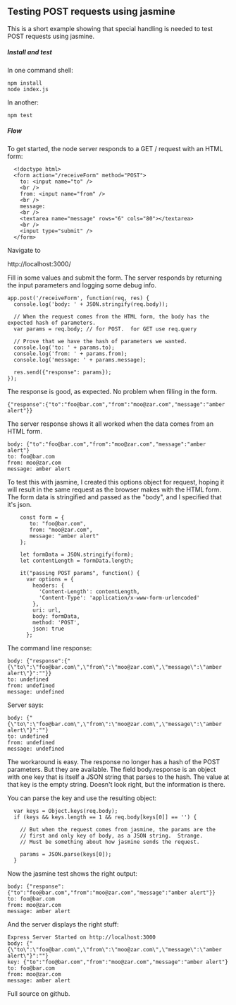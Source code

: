 ## Testing POST requests using jasmine

This is a short example showing that special handling is needed to 
test POST requests using jasmine.  

##### Install and test

In one command shell:
```
npm install
node index.js
```

In another:
```
npm test
```

##### Flow

To get started, the node server responds to a GET / request with an HTML form:

```
  <!doctype html>
  <form action="/receiveForm" method="POST">
    to: <input name="to" />
    <br />
    from: <input name="from" />
    <br />
    message:
    <br />
    <textarea name="message" rows="6" cols="80"></textarea>
    <br />
    <input type="submit" />
  </form>
```

Navigate to

  http://localhost:3000/
  
Fill in some values and submit the form.  The server responds by returning the input 
parameters and logging some debug info.

```
app.post('/receiveForm', function(req, res) {
  console.log('body: ' + JSON.stringify(req.body));

  // When the request comes from the HTML form, the body has the expected hash of parameters.
  var params = req.body; // for POST.  for GET use req.query

  // Prove that we have the hash of parameters we wanted.
  console.log('to: ' + params.to);
  console.log('from: ' + params.from);
  console.log('message: ' + params.message);

  res.send({"response": params});
});

```

The response is good, as expected.  No problem when filling in the 
form.

```
{"response":{"to":"foo@bar.com","from":"moo@zar.com","message":"amber alert"}}
```

The server response shows it all worked when the data comes from an HTML form.

```
body: {"to":"foo@bar.com","from":"moo@zar.com","message":"amber alert"}
to: foo@bar.com
from: moo@zar.com
message: amber alert
```

To test this with jasmine, I created this options object for request, 
hoping it will result in the same request as the browser makes with the HTML 
form.  The form data is
stringified and passed as the "body", and I specified that it's json.


```
    const form = {
       to: "foo@bar.com",
       from: "moo@zar.com",
       message: "amber alert"
    };

    let formData = JSON.stringify(form);
    let contentLength = formData.length;

    it("passing POST params", function() {
      var options = {
        headers: {
          'Content-Length': contentLength,
          'Content-Type': 'application/x-www-form-urlencoded'
        },
        uri: url,
        body: formData,
        method: 'POST',
        json: true
      };
```
The command line response:

```
body: {"response":{"{\"to\":\"foo@bar.com\",\"from\":\"moo@zar.com\",\"message\":\"amber alert\"}":""}}
to: undefined
from: undefined
message: undefined
```

Server says:

```
body: {"{\"to\":\"foo@bar.com\",\"from\":\"moo@zar.com\",\"message\":\"amber alert\"}":""}
to: undefined
from: undefined
message: undefined
```

The workaround is easy.  The response no longer has a hash of the POST parameters.  But
they are available.  The field body.response is an object with one key 
that is itself a JSON string that parses to the hash.  The value at that key is the 
empty string.  Doesn't look right, but the information is there.

You can parse the key and use the resulting object:

```
  var keys = Object.keys(req.body);
  if (keys && keys.length == 1 && req.body[keys[0]] == '') {

    // But when the request comes from jasmine, the params are the
    // first and only key of body, as a JSON string.  Strange.
    // Must be something about how jasmine sends the request.

    params = JSON.parse(keys[0]);
  }
```

Now the jasmine test shows the right output:

```
body: {"response":{"to":"foo@bar.com","from":"moo@zar.com","message":"amber alert"}}
to: foo@bar.com
from: moo@zar.com
message: amber alert
```

And the server displays the right stuff:

```
Express Server Started on http://localhost:3000
body: {"{\"to\":\"foo@bar.com\",\"from\":\"moo@zar.com\",\"message\":\"amber alert\"}":""}
key: {"to":"foo@bar.com","from":"moo@zar.com","message":"amber alert"}
to: foo@bar.com
from: moo@zar.com
message: amber alert
```

Full source on github.